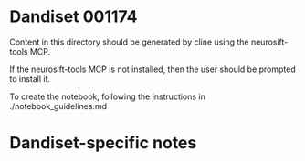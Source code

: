 # Dandiset 001174

Content in this directory should be generated by cline using the neurosift-tools MCP.

If the neurosift-tools MCP is not installed, then the user should be prompted to install it.

To create the notebook, following the instructions in ./notebook_guidelines.md

# Dandiset-specific notes

<!-- No specific notes for this Dandiset yet -->
